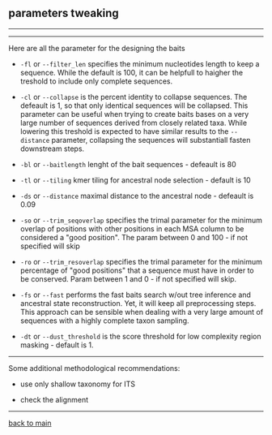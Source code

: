 ## parameters tweaking

---

---

Here are all the parameter for the designing the baits

- ```-fl``` or ```--filter_len``` specifies the minimum nucleotides length to keep a sequence. 
While the default is 100, it can be helpfull to haigher the treshold to include only complete sequences.


- ```-cl``` or ```--collapse``` is the percent identity to collapse sequences. The defeault is 1, 
so that only identical sequences will be collapsed. This parameter can be useful when trying 
to create baits bases on a very large number of sequences derived from closely related taxa.
While lowering this treshold is expected to have similar results to the ```--distance``` 
parameter, collapsing the sequences will substantiall fasten downstream steps.


- ```-bl``` or ```--baitlength```       lenght of the bait sequences - defeault is 80


- ```-tl``` or ```--tiling```           kmer tiling for ancestral node selection - default is 10


- ```-ds``` or ```--distance```         maximal distance to the ancestral node - defeault is 0.09


- ```-so``` or ```--trim_seqoverlap``` specifies the trimal parameter for the minimum overlap 
of positions with other positions in each MSA column to be considered a "good position". 
The param between 0 and 100 - if not specified will skip


- ```-ro``` or ```--trim_resoverlap```  specifies the trimal parameter for the minimum percentage 
of "good positions" that a sequence must have in order to be conserved. 
Param between 1 and 0 - if not specified will skip.


- ```-fs``` or ```--fast``` performs the fast baits search w/out tree inference and ancestral state reconstruction. Yet,
it will keep all preprocessing steps. This approach can be sensible when dealing with a very large amount of sequences with a highly complete
taxon sampling.


- ```-dt``` or ```--dust_threshold``` is the score threshold for low complexity region masking - default is 1.


--- 

Some additional methodological recommendations:

- use only shallow taxonomy for ITS

- check the alignment

--- 


[back to main](https://github.com/Kevinnota/gotcha/blob/main/0.md)